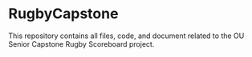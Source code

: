 # RugbyCapstone

This repository contains all files, code, and document related to the OU Senior Capstone Rugby Scoreboard project. 
